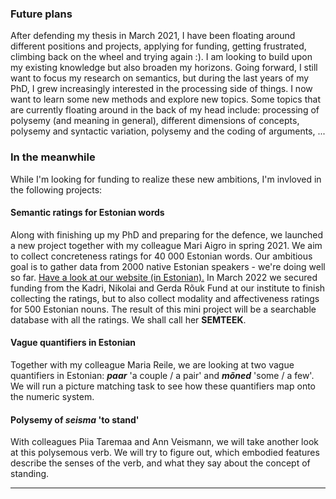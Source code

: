 ### Future plans

After defending my thesis in March 2021, I have been floating around different positions and projects, applying for funding, getting frustrated, climbing back on the wheel and trying again :). I am looking to build upon my existing knowledge but also broaden my horizons. Going forward, I still want to focus my research on semantics, but during the last years of my PhD, I grew increasingly interested in the processing side of things. I now want to learn some new methods and explore new topics. Some topics that are currently floating around in the back of my head include: processing of polysemy (and meaning in general), different dimensions of concepts, polysemy and syntactic variation,  polysemy and the coding of arguments, ...

###  In the meanwhile

While I'm looking for funding to realize these new ambitions, I'm invloved in the following projects:  

#### Semantic ratings for Estonian words

Along with finishing up my PhD and preparing for the defence, we launched a new project together with my colleague Mari Aigro in spring 2021. We aim to collect concreteness ratings for 40 000 Estonian words. Our ambitious goal is to gather data from 2000 native Estonian speakers - we're doing well so far. [Have a look at our website (in Estonian).](https://www.eestiabstraktsus.ee/) In March 2022 we secured funding from the Kadri, Nikolai and Gerda Rõuk Fund at our institute to finish collecting the ratings, but to also collect modality and affectiveness ratings for 500 Estonian nouns. The result of this mini project will be a searchable database with all the ratings. We shall call her **SEMTEEK**.

#### Vague quantifiers in Estonian

Together with my colleague Maria Reile, we are looking at two vague quantifiers in Estonian: ***paar*** 'a couple / a pair' and ***mõned*** 'some / a few'. We will run a picture matching task to see how these quantifiers map onto the numeric system.

#### Polysemy of ***seisma*** 'to stand'

With colleagues Piia Taremaa and Ann Veismann, we will take another look at this polysemous verb. We will try to figure out, which embodied features describe the senses of the verb, and what they say about the concept of standing.

---


